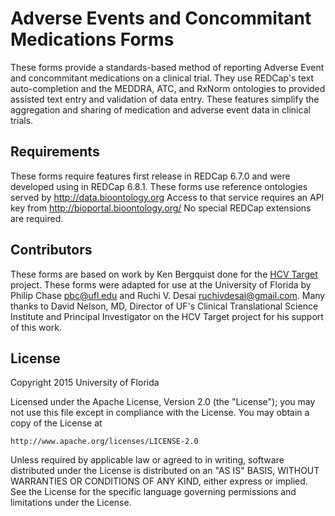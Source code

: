 # Adverse Events and Concommitant Medications Forms

These forms provide a standards-based method of reporting Adverse Event and concommitant medications on a clinical trial. They use REDCap's text auto-completion and the MEDDRA, ATC, and RxNorm ontologies to provided assisted text entry and validation of data entry.  These features simplify the aggregation and sharing of medication and adverse event data in clinical trials.

## Requirements

These forms require features first release in REDCap 6.7.0 and were developed using in REDCap 6.8.1.  These forms use reference ontologies served by http://data.bioontology.org  Access to that service requires an API key from http://bioportal.bioontology.org/  No special REDCap extensions are required.

## Contributors

These forms are based on work by Ken Bergquist done for the [HCV Target](http://www.hcvtarget.org/) project.  These forms were adapted for use at the University of Florida by Philip Chase <pbc@ufl.edu> and Ruchi V. Desai <ruchivdesai@gmail.com>.  Many thanks to David Nelson, MD, Director of UF's Clinical Translational Science Institute and Principal Investigator on the HCV Target project for his support of this work.

## License

Copyright 2015 University of Florida

Licensed under the Apache License, Version 2.0 (the "License");
you may not use this file except in compliance with the License.
You may obtain a copy of the License at

    http://www.apache.org/licenses/LICENSE-2.0

Unless required by applicable law or agreed to in writing, software
distributed under the License is distributed on an "AS IS" BASIS,
WITHOUT WARRANTIES OR CONDITIONS OF ANY KIND, either express or implied.
See the License for the specific language governing permissions and
limitations under the License.